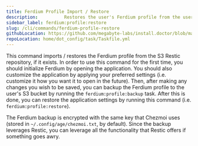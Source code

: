 ```yaml
---
title: Ferdium Profile Import / Restore
description:          Restores the user's Ferdium profile from the user's S3-backed Restic repository
sidebar_label: ferdium:profile:restore
slug: /cli/commands/ferdium-profile-restore
githubLocation: https://github.com/megabyte-labs/install.doctor/blob/master/home/dot_config/task/Taskfile.yml#L218
repoLocation: home/dot_config/task/Taskfile.yml
---
```

This command imports / restores the Ferdium profile from the S3 Restic repository, if it exists. In order to use this
command for the first time, you should initialize Ferdium by opening the application. You should also customize
the application by applying your preferred settings (i.e. customize it how you want it to open in the future). Then, after making
any changes you wish to be saved, you can backup the Ferdium profile to the user's S3 bucket
by running the `ferdium:profile:backup` task. After this is done, you can restore the application
settings by running this command (i.e. `ferdium:profile:restore`).

The Ferdium backup is encrypted with the same key that Chezmoi uses (stored in `~/.config/age/chezmoi.txt`, by default).
Since the backup leverages Restic, you can leverage all the functionality that Restic offers if something goes awry.

